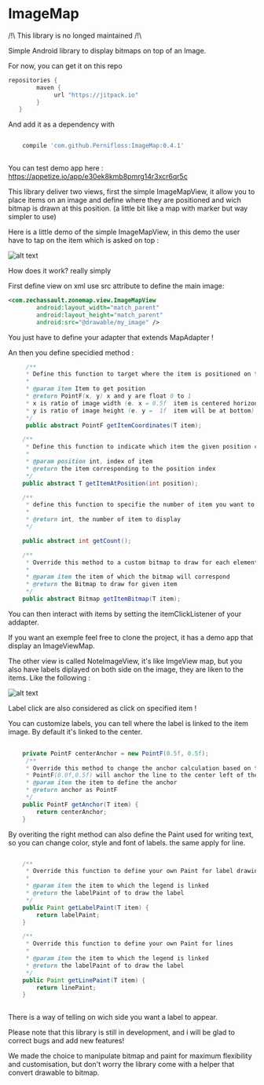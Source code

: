 # ImageMap 

/!\ This library is no longed maintained /!\

Simple Android library to display bitmaps on top of an Image. 

For now, you can get it on this repo
```groovy
repositories {
        maven {
             url "https://jitpack.io" 
        }
   }
```
And add it as a dependency with 
```groovy

    compile 'com.github.Pernifloss:ImageMap:0.4.1'
    
```
You can test demo app here : https://appetize.io/app/e30ek8kmb8pmrg14r3xcr6qr5c

This library deliver two views, first the simple ImageMapView, it allow you to place items on an image and define where they are positioned and wich bitmap is drawn at this position. (a little bit like a map with marker but way simpler to use)

Here is a little demo of the simple ImageMapView, in this demo the user have to tap on the item which is asked on top : 

![alt text](https://github.com/lary-pipot/ImageMap/blob/master/operation.gif)

How does it work? really simply

First define view on xml use src attribute to define the main image: 

```xml
<com.zechassault.zonemap.view.ImageMapView
        android:layout_width="match_parent"
        android:layout_height="match_parent"
        android:src="@drawable/my_image" />

```
You just have to define your adapter that extends MapAdapter !

An then you define specidied method :
```Java
     /**
     * Define this function to target where the item is positioned on the image
     *
     * @param item Item to get position
     * @return PointF(x, y) x and y are float 0 to 1
     * x is ratio of image width (e. x = 0.5f  item is centered horizontally)
     * y is ratio of image height (e. y =  1f  item will be at bottom)
     */
     public abstract PointF getItemCoordinates(T item);

    /**
     * Define this function to indicate which item the given position correspond to
     *
     * @param position int, index of item
     * @return the item corresponding to the position index
     */
    public abstract T getItemAtPosition(int position);

    /**
     * define this function to specifie the number of item you want to display
     *
     * @return int, the number of item to display
     */

    public abstract int getCount();

    /**
     * Override this method to a custom bitmap to draw for each element
     *
     * @param item the item of which the bitmap will correspond
     * @return the Bitmap to draw for given item
     */
    public abstract Bitmap getItemBitmap(T item);

```

You can then interact with items by setting the itemClickListener of your addapter.

If you want an exemple feel free to clone the project, it has a demo app that display an ImageViewMap.


The other view is called NoteImageView, it's like ImgeView map, but you also have labels diplayed on both side on the image, they are liken to the items. Like the following :

![alt text](https://github.com/lary-pipot/ImageMap/blob/master/anatomical.gif)

Label click are also considered as click on specified item !

You can customize labels, you can tell where the label is linked to the item image. By default it's linked to the center.

```Java
 
    private PointF centerAnchor = new PointF(0.5f, 0.5f);
     /**
     * Override this method to change the anchor calculation based on the bitmap
     * PointF(0.0f,0.5f) will anchor the line to the center left of the bitmap
     * @param item the item to define the anchor
     * @return anchor as PointF
     */
    public PointF getAnchor(T item) {
        return centerAnchor;
    }
```
By overiting the right method can also define the Paint used for writing text, so you can change color, style and font of labels. the same apply for line.

```Java

    /**
     * Override this function to define your own Paint for label drawing
     *
     * @param item the item to which the legend is linked
     * @return the labelPaint of to draw the label
     */
    public Paint getLabelPaint(T item) {
        return labelPaint;
    }

    /**
     * Override this function to define your own Paint for lines
     *
     * @param item the item to which the legend is linked
     * @return the labelPaint of to draw the label
     */
    public Paint getLinePaint(T item) {
        return linePaint;
    }
    
```
There is a way of telling on wich side you want a label to appear. 

Please note that this library is still in development, and i will be glad to correct bugs and add new features!

We made the choice to manipulate bitmap and paint for maximum flexibility and customisation, but don't worry the library come with a helper that convert drawable to bitmap.
